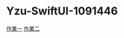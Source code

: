 # Yzu-SwiftUI-1091446

[作業一](https://github.com/hydestory/Yzu-SwiftUI-1091446/blob/main/Hw1.md)
[作業二](https://github.com/hydestory/Yzu-SwiftUI-1091446/blob/main/Hw02.md)

